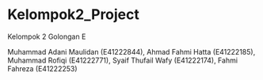 # Kelompok2_Project
Kelompok 2 Golongan E

Muhammad Adani Maulidan (E41222844),
Ahmad Fahmi Hatta (E41222185),
Muhammad Rofiqi (E41222771),
Syaif Thufail Wafy (E41222174),
Fahmi Fahreza (E41222253)
